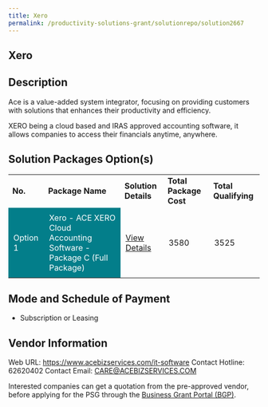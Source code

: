 ```yaml
---
title: Xero
permalink: /productivity-solutions-grant/solutionrepo/solution2667
---
```


## Xero

## Description

Ace is a value-added system integrator, focusing on providing customers with solutions that enhances their productivity and efficiency.

XERO being a cloud based and IRAS approved accounting software, it allows companies to access their financials anytime, anywhere.

## Solution Packages Option(s)

<table>
<tr>
<td><b>No.</b></td>
<td><b>Package Name</b></td>
<td><b>Solution Details</b></td>
<td><b>Total Package Cost</b></td>
<td><b>Total Qualifying</b></td>
</tr>
<tr>
<td style='padding: 10px; background-color: #037E8A; color: #FFFFFF;'>Option 1</td>
<td style='padding: 10px; background-color: #037E8A; color: #FFFFFF;'>Xero - ACE XERO Cloud Accounting Software - Package C (Full Package)</td>
<td style='padding: 10px;'><a href='https://www.gobusiness.gov.sg/images/psg/ACE_Business_20210364_Desensitised_Annex_3_Part_3.pdf' target='_blank'>View Details</a></td>
<td style='padding: 10px;'>3580</td>
<td style='padding: 10px;'>3525</td>
</tr>
</table>

## Mode and Schedule of Payment

 - Subscription or Leasing

## Vendor Information

 Web URL: https://www.acebizservices.com/it-software 
Contact Hotline: 62620402 
Contact Email: CARE@ACEBIZSERVICES.COM 


Interested companies can get a quotation from the pre-approved vendor, before applying for the PSG through the <a href='https://www.businessgrants.gov.sg/'>Business Grant Portal (BGP)</a>.

<script src="/jquery/resize-tables.js"></script>

